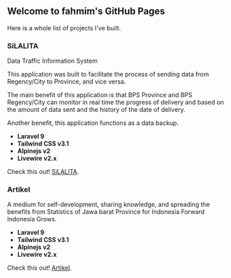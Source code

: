 ## Welcome to fahmim's GitHub Pages

Here is a whole list of projects I've built.


### SiLALITA

Data Traffic Information System

This application was built to facilitate the process of sending data from Regency/City to Province, and vice versa.

The main benefit of this application is that BPS Province and BPS Regency/City can monitor in real time the progress of delivery and based on the amount of data sent and the history of the date of delivery.

Another benefit, this application functions as a data backup.

-  **Laravel 9**
- **Tailwind CSS v3.1**
- **Alpinejs v2**
- **Livewire v2.x**


Check this out! [SiLALITA](https://app.32net.id/silalita/public).

### Artikel

A medium for self-development, sharing knowledge, and spreading the benefits from Statistics of Jawa barat Province for Indonesia Forward Indonesia Grows.

- **Laravel 9**
- **Tailwind CSS v3.1**
- **Alpinejs v2**
- **Livewire v2.x**

Check this out! [Artikel](https://app.32net.id/artikel/public).
